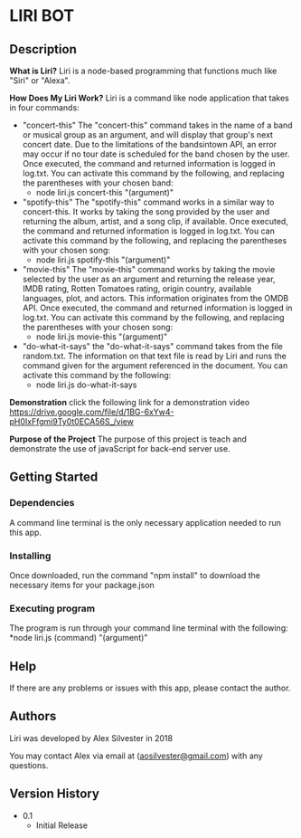# LIRI BOT


## Description

**What is Liri?** Liri is a node-based programming that functions much like "Siri" or "Alexa". 

**How Does My Liri Work?** Liri is a command like node application that takes in four commands: 
* "concert-this" The "concert-this" command takes in the name of a band or musical group as an argument, and will display that group's next concert date. Due to the limitations of the bandsintown API, an error may occur if no tour date is scheduled for the band chosen by the user. Once executed, the command and returned information is logged in log.txt. You can activate this command by the following, and replacing the parentheses with your chosen band:
    * node liri.js concert-this "(argument)"
* "spotify-this" The "spotify-this" command works in a similar way to concert-this. It works by taking the song provided by the user and returning the album, artist, and a song clip, if available. Once executed, the command and returned information is logged in log.txt. You can activate this command by the following, and replacing the parentheses with your chosen song:
    * node liri.js spotify-this "(argument)"
* "movie-this" The "movie-this" command works by taking the movie selected by the user as an argument and returning the release year, IMDB rating, Rotten Tomatoes rating, origin country, available languages, plot, and actors. This information originates from the OMDB API. Once executed, the command and returned information is logged in log.txt. You can activate this command by the following, and replacing the parentheses with your chosen song:
    * node liri.js movie-this "(argument)"
* "do-what-it-says" the "do-what-it-says" command takes from the file random.txt. The information on that text file is read by Liri and runs the command given for the argument referenced in the document. You can activate this command by the following:
    * node liri.js do-what-it-says

**Demonstration**
click the following link for a demonstration video
https://drive.google.com/file/d/1BG-6xYw4-pH0IxFfgmi9Ty0t0ECA56S_/view


**Purpose of the Project**
The purpose of this project is teach and demonstrate the use of javaScript for back-end server use.

## Getting Started

### Dependencies
A command line terminal is the only necessary application needed to run this app. 

### Installing
Once downloaded, run the command "npm install" to download the necessary items for your package.json

### Executing program
The program is run through your command line terminal with the following:
    *node liri.js (command) "(argument)"


## Help
If there are any problems or issues with this app, please contact the author.

## Authors
Liri was developed by Alex Silvester in 2018

You may contact Alex via email at (aosilvester@gmail.com) with any questions.

## Version History

* 0.1
    * Initial Release

